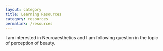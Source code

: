```yaml
---
layout: category
title: Learning Resources
category: resources
permalink: /resources
---
```



I am interested in Neuroaesthetics and I am following question in the topic of perception of beauty.
